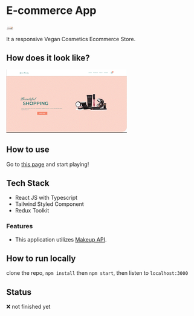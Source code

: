 # E-commerce App

<img width=20 src="./screenshot.png"/>

It a responsive Vegan Cosmetics Ecommerce Store.

## How does it look like?

![screenshot](./makeup.gif)

## How to use

Go to [this page](https://j45t7.github.io/makeup-store/) and start playing!

## Tech Stack

- React JS with Typescript
- Tailwind Styled Component
- Redux Toolkit

### Features

- This application utilizes [Makeup API](https://makeup-api.herokuapp.com/).

## How to run locally

clone the repo,
`npm install` then `npm start`,
then listen to `localhost:3000`

## Status

❌ not finished yet
